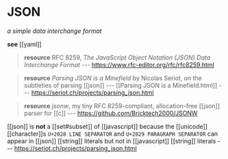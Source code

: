 # JSON

_a simple data interchange format_

**see** [[yaml]]

> **resource** RFC 8259, _The JavaScript Object Notation (JSON) Data Interchange Format_ --- <https://www.rfc-editor.org/rfc/rfc8259.html>

> **resource** _Parsing JSON is a Minefield_ by Nicolas Seriot, on the subtleties of parsing [[json]] --- [[Parsing JSON is a Minefield.html]] --- <https://seriot.ch/projects/parsing_json.html>

> **resource** _jsonw_, my tiny RFC 8259-compliant, allocation-free [[json]] parser for [[c]] --- <https://github.com/Bricktech2000/JSONW>

[[json]] is **not** a [[set#subset]] of [[javascript]] because the [[unicode]] [[character]]s `U+2028 LINE SEPARATOR` and `U+2029 PARAGRAPH SEPARATOR` can appear in [[json]] [[string]] literals but not in [[javascript]] [[string]] literals --- <https://seriot.ch/projects/parsing_json.html>
